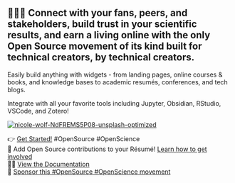 ## 👩🏼‍🔬 Connect with your fans, peers, and stakeholders, build trust in your scientific results, and earn a living online with the only Open Source movement of its kind built for technical creators, by technical creators.

Easily build anything with widgets - from landing pages, online courses & books, and knowledge bases to academic resumés, conferences, and tech blogs.

Integrate with all your favorite tools including Jupyter, Obsidian, RStudio, VSCode, and Zotero!

[![nicole-wolf-NdFREMS5P08-unsplash-optimized](https://user-images.githubusercontent.com/7537639/169704437-91db68fd-4e3a-4630-8bed-fa96745ab050.jpg)](https://wowchemy.com/hugo-themes/)

👉 [Get Started!](https://wowchemy.com/hugo-themes/) #OpenSource #OpenScience  
🌈 Add Open Source contributions to your Résumé! [Learn how to get involved](https://github.com/wowchemy/wowchemy-hugo-themes/blob/main/.github/contributing.md)  
👩‍💻 [View the Documentation](https://wowchemy.com/docs/)  
💙 [Sponsor this #OpenSource #OpenScience movement](https://github.com/sponsors/gcushen/)
